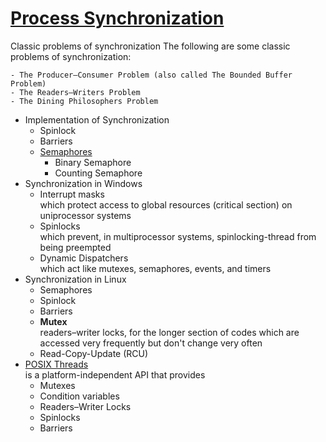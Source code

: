 # [Process Synchronization](https://en.wikipedia.org/wiki/Synchronization_(computer_science)#:~:text=Process%20synchronization%20refers%20to%20the,a%20certain%20sequence%20of%20action.)

Classic problems of synchronization
The following are some classic problems of synchronization:

    - The Producer–Consumer Problem (also called The Bounded Buffer Problem)
    - The Readers–Writers Problem
    - The Dining Philosophers Problem

- Implementation of Synchronization
  - Spinlock
  - Barriers
  - [Semaphores](https://en.wikipedia.org/wiki/Semaphore_(programming))
    - Binary Semaphore
    - Counting Semaphore
- Synchronization in Windows
  - Interrupt masks <br/>
    which protect access to global resources (critical section) on uniprocessor systems
  - Spinlocks <br/>
    which prevent, in multiprocessor systems, spinlocking-thread from being preempted
  - Dynamic Dispatchers <br/>
    which act like mutexes, semaphores, events, and timers
- Synchronization in Linux
  - Semaphores
  - Spinlock
  - Barriers
  - **Mutex** <br/>
    readers–writer locks, for the longer section of codes which are accessed very frequently but don't change very often
  - Read-Copy-Update (RCU)
- [POSIX Threads](https://en.wikipedia.org/wiki/Pthreads) <br/>
is a platform-independent API that provides
  - Mutexes
  - Condition variables
  - Readers–Writer Locks
  - Spinlocks
  - Barriers